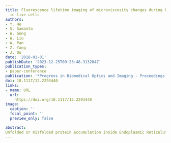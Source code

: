 ```yaml
---
title: Fluorescence lifetime imaging of microviscosity changes during ER autophagy
  in live cells
authors:
- Y. He
- S. Samanta
- W. Gong
- W. Liu
- W. Pan
- Z. Yang
- J. Qu
date: '2018-01-01'
publishDate: '2023-12-25T09:23:48.313284Z'
publication_types:
- paper-conference
publication: '*Progress in Biomedical Optics and Imaging - Proceedings of SPIE*'
doi: 10.1117/12.2293440
links:
- name: URL
  url: 
    https://doi.org/10.1117/12.2293440
image:
  caption: ''
  focal_point: ''
  preview_only: false

abstract: 
Unfolded or misfolded protein accumulation inside Endoplasmic Reticulum (ER) will cause ER stress and subsequently will activate cellular autophagy to release ER stress, which would ultimately result in microviscosity changes. However, even though, it is highly significant to gain a quantitative assessment of microviscosity changes during ER autophagy to study ER stress and autophagy behaviors related diseases, it has rarely been reported yet. In this work, we have reported a BODIPY based fluorescent molecular rotor that can covalently bind with vicinal dithiols containing nascent proteins in ER and hence can result in ER stress through the inhibition of the folding of nascent proteins. The change in local viscosity, caused by the release of the stress in cells through autophagy, was quantified by the probe using fluorescence lifetime imaging. This work basically demonstrates the possibility of introducing synthetic chemical probe as a promising tool to diagnose ER-viscosity-related diseases.
---
```

